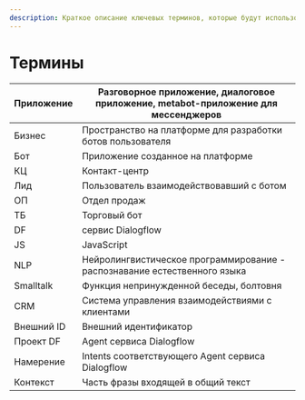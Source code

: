 ```yaml
---
description: Краткое описание ключевых терминов, которые будут использоваться в дальнейшем
---
```


# Термины

| Приложение | Разговорное приложение, диалоговое приложение, metabot-приложение для мессенджеров |
| ---------- | ---------------------------------------------------------------------------------- |
| Бизнес     | Пространство на платформе для разработки ботов пользователя                        |
| Бот        | Приложение созданное на платформе                                                  |
| КЦ         | Контакт-центр                                                                      |
| Лид        | Пользователь взаимодействовавший с ботом                                           |
| ОП         | Отдел продаж                                                                       |
| ТБ         | Торговый бот                                                                       |
| DF         | сервис Dialogflow                                                                  |
| JS         | JavaScript                                                                         |
| NLP        | Нейролингвистическое программирование - распознавание естественного языка          |
| Smalltalk  | Функция непринужденной беседы, болтовня                                            |
| CRM        | Система управления взаимодействиями с клиентами                                    |
| Внешний ID | Внешний идентификатор                                                              |
| Проект DF  | Agent сервиса Dialogflow                                                           |
| Намерение  | Intents соответствующего Agent сервиса Dialogflow                                  |
| Контекст   | Часть фразы входящей в общий текст                                                 |
